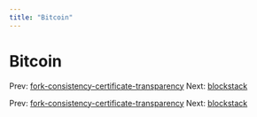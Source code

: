 ```yaml
---
title: "Bitcoin"
---
```


# Bitcoin

Prev: [fork-consistency-certificate-transparency](fork-consistency-certificate-transparency.md)
Next: [blockstack](blockstack.md)

Prev: [fork-consistency-certificate-transparency](fork-consistency-certificate-transparency.md)
Next: [blockstack](blockstack.md)
